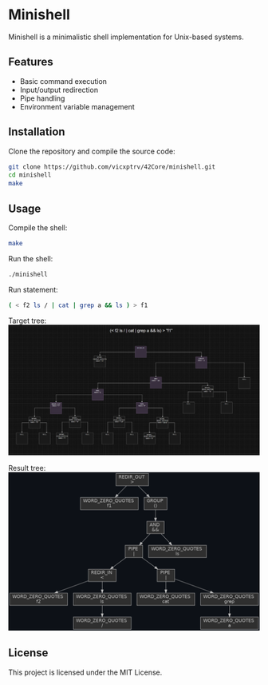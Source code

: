 # Minishell

Minishell is a minimalistic shell implementation for Unix-based systems.

## Features

- Basic command execution
- Input/output redirection
- Pipe handling
- Environment variable management

## Installation

Clone the repository and compile the source code:

```sh
git clone https://github.com/vicxptrv/42Core/minishell.git
cd minishell
make
```

## Usage

Compile the shell:
```sh
make
```

Run the shell:
```sh
./minishell
```

Run statement:
```sh
( < f2 ls / | cat | grep a && ls ) > f1
```

Target tree:
![alt text](wiki/target_tree_v1.png)

Result tree:
![alt text](wiki/result_tree_v1.png)

## License

This project is licensed under the MIT License.